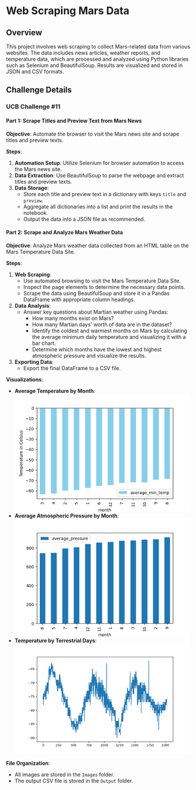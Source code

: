# Web Scraping Mars Data

## Overview

This project involves web scraping to collect Mars-related data from various websites. The data includes news articles, weather reports, and temperature data, which are processed and analyzed using Python libraries such as Selenium and BeautifulSoup. Results are visualized and stored in JSON and CSV formats.

## Challenge Details

### UCB Challenge #11

#### Part 1: Scrape Titles and Preview Text from Mars News

**Objective**: Automate the browser to visit the Mars news site and scrape titles and preview texts.

**Steps**:

1. **Automation Setup**: Utilize Selenium for browser automation to access the Mars news site.
2. **Data Extraction**: Use BeautifulSoup to parse the webpage and extract titles and preview texts.
3. **Data Storage**:
   - Store each title and preview text in a dictionary with keys `title` and `preview`.
   - Aggregate all dictionaries into a list and print the results in the notebook.
   - Output the data into a JSON file as recommended.

#### Part 2: Scrape and Analyze Mars Weather Data

**Objective**: Analyze Mars weather data collected from an HTML table on the Mars Temperature Data Site.

**Steps**:

1. **Web Scraping**:
   - Use automated browsing to visit the Mars Temperature Data Site.
   - Inspect the page elements to determine the necessary data points.
   - Scrape the data using BeautifulSoup and store it in a Pandas DataFrame with appropriate column headings.
2. **Data Analysis**:
   - Answer key questions about Martian weather using Pandas:
     - How many months exist on Mars?
     - How many Martian days' worth of data are in the dataset?
     - Identify the coldest and warmest months on Mars by calculating the average minimum daily temperature and visualizing it with a bar chart.
     - Determine which months have the lowest and highest atmospheric pressure and visualize the results.
3. **Exporting Data**:
   - Export the final DataFrame to a CSV file.

**Visualizations**:

- **Average Temperature by Month**: 
  ![Average Temperature per Month](./images/Average_temp_per_month_sorted.png)
- **Average Atmospheric Pressure by Month**: 
  ![Average Pressure by Month](./images/Average_Pressure_by_Month.png)
- **Temperature by Terrestrial Days**: 
  ![Temperature by Terrestrial Days](./images/Temp_by_Terrestrial_Days.png)

**File Organization**:

- All images are stored in the `Images` folder.
- The output CSV file is stored in the `Output` folder.
